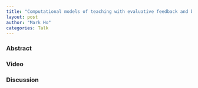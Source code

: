 ```yaml
---
title: "Computational models of teaching with evaluative feedback and by demonstration"
layout: post
author: "Mark Ho"
categories: Talk
---
```



### Abstract

### Video

### Discussion
